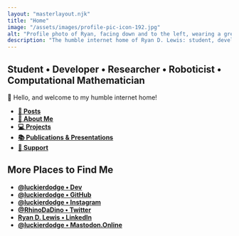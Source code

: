 ```yaml
---
layout: "masterlayout.njk"
title: "Home"
image: "/assets/images/profile-pic-icon-192.jpg"
alt: "Profile photo of Ryan, facing down and to the left, wearing a green baseball cap."
description: "The humble internet home of Ryan D. Lewis: student, developer, researcher, roboticist, and computational mathematician."
---
```


## Student • Developer • Researcher • Roboticist • Computational Mathematician

👋 Hello, and welcome to my humble internet home!

<div class="link-capsule">

* **[📝 Posts]({{site.url}}/posts)**
* **[🤝 About Me]({{site.url}}/aboutme)**
* **[💻 Projects]({{site.url}}/projects)**
* **[📚 Publications & Presentations]({{site.url}}/pubs)**
* **[💸 Support]({{site.url}}/support)**

</div>

## More Places to Find Me

<div class="link-capsule">

* **[@luckierdodge • Dev](https://dev.to/luckierdodge)**
* **[@luckierdodge • GitHub](https://github.com/luckierdodge)**
* **[@luckierdodge • Instagram](https://www.instagram.com/luckierdodge/)**
* **[@RhinoDaDino • Twitter](https://twitter.com/RhinoDaDino)**
* **[Ryan D. Lewis • LinkedIn](https://www.linkedin.com/in/ryan-d-lewis)**
* <a rel="me" href="https://mastodon.online/@luckierdodge"><b>@luckierdodge • Mastodon.Online</b></a>

</div>
